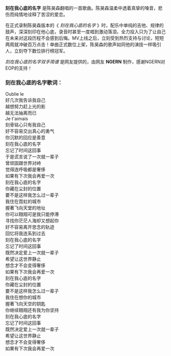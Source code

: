 

**刻在我心底的名字** 是陈昊森翻唱的一首歌曲。陈昊森温柔中透着真挚的嗓音，悲伤而纯情地诠释了苦涩的爱恋。

在正式录制陈昊森版本的《 _刻在我心底的名字_
》时，配乐中单纯的吉他、规律的鼓声，深深刻印在他心底，录音时甚至一度唱到激动落泪，全力投入只为了让自己在未来对这段历程不会感到后悔。MV上线之后，立刻受到热烈支持与讨论，短短两周就冲破百万点击！单曲正式数位上架，陈昊森的歌声如同他的演技一样吸引人，立刻夺下数位排行榜冠军。

_刻在我心底的名字双手简谱_ 是网友提供的，由网友 **NGERN** 制作，感谢NGERN对EOP的支持！

### 刻在我心底的名字歌词：

Oublie le  
好几次我告诉我自己  
越想努力赶上光的影  
越无法抽离而已  
Je t'aimais  
刻骨铭心只有我自己  
好不容易交出真心的勇气  
你沉默的回应是善意  
刻在我心底的名字  
忘记了时间这回事  
于是谎言说了一次就一辈子  
曾顽固跟世界对峙  
觉得连呼吸都是奢侈  
如果有下次我会再爱一次  
刻在我心底的名字  
你藏在尘封的位置  
要不是这样我怎么过一辈子  
我住在霓虹的城市  
握著飞向天堂的地址  
你可以翱翔可是我只能停滞  
寻找你茫茫人海却又想起你  
好不容易离开思念的轨迹  
回忆将我连系到过去  
刻在我心底的名字  
忘记了时间这回事  
既然决定爱上一次就一辈子  
希望让这世界静止  
想念才不会变得奢侈  
如果有下次我会再爱一次  
刻在我心底的名字  
你藏在尘封的位置  
要不是这样我怎么过一辈子  
我住在想你的城市  
握著飞向天空的钥匙  
你继续翱翔还有我为你坚持  
刻在我心底的名字  
忘记了时间这回事  
既然决定爱上一次就一辈子  
希望让这世界静止  
想念才不会变得奢侈  
如果有下次我会再爱一次

